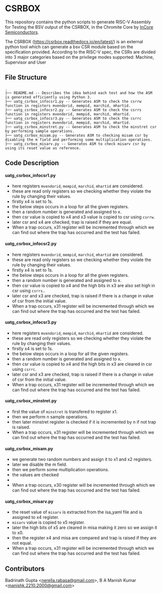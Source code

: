 # CSRBOX
This repository contains the python scripts to generate RISC-V Assembly for Testing the BSV output of the CSRBOX, in the Chromite Core by [InCore Semiconductors](https://incoresemi.com/).

The CSRBOX (https://csrbox.readthedocs.io/en/latest/) is an external python tool which can generate a
bsv CSR module based on the specification provided. According to the RISC-V spec, the CSRs are divided
into 3 major categories based on the privilege modes supported: Machine, Supervisor and User

## File Structure
```
.
├── README.md -- Describes the idea behind each test and how the ASM is generated efficiently using Python 3.
├── uatg_csrbox_infocsr1.py -- Generates ASM to check the csrrw function in registers mvendorid, mempid, marchid, mhartid.
├── uatg_csrbox_infocsr2.py -- Generates ASM to check the csrrs function in registers mvendorid, mempid, marchid, mhartid.
├── uatg_csrbox_infocsr3.py -- Generates ASM to check the csrrc function in registers mvendorid, mempid, marchid, mhartid.
├── uatg_csrbox_minstret.py -- Generates ASM to check the minstret csr by performing sample operations.
├── uatg_csrbox_misam.py -- Generates ASM to checking misam csr by disabling the m field and performing some multiplication operations.
├── uatg_csrbox_misarv.py -- Generates ASM to check misarv csr by using its reset value as reference. 
```

## Code Description

#### uatg_csrbox_infocsr1.py
- here registers `mvendorid`, `mempid`, `marchid`, `mhartid` are considered.
- these are read only registers so we checking whether they violate the rule by changing their values.
- firstly x4 is set to 1s.
- the below steps occurs in a loop for all the given registers.
- then a random number is generated and assigned to x.
- then csr value is copied to x4 and x3 value is copied to csr using `csrrw`.
- later csr and x4 are checked, trap  is raised if they are equal.
- When a trap occurs, x31 register will be incremented through which we can find out where the trap has occurred and the test has failed.

#### uatg_csrbox_infocsr2.py
- here registers `mvendorid`, `mempid`, `marchid`, `mhartid` are considered.
- these are read only registers so we checking whether they violate the rule by changing their values.
- firstly x4 is set to 1s.
- the below steps occurs in a loop for all the given registers.
- then a random number is generated and assigned to x.
- then csr value is copied to x4 and the high bits in x3 are also set high in csr using `csrrs`..
- later csr and x3 are checked, trap  is raised if there is a change in value of csr from the initial value.
- When a trap occurs, x31 register will be incremented through which we can find out where the trap has occurred and the test has failed. 

#### uatg_csrbox_infocsr3.py
- here registers `mvendorid`, `mempid`, `marchid`, `mhartid` are considered.
- these are read only registers so we checking whether they violate the rule by changing their values.
- firstly x4 is set to 1s.
- the below steps occurs in a loop for all the given registers.
- then a random number is generated and assigned to x.
- then csr value is copied to x4 and the high bits in x3 are cleared in csr using `csrrc`.
- later csr and x3 are checked, trap  is raised if there is a change in value of csr from the initial value.
- When a trap occurs, x31 register will be incremented through which we can find out where the trap has occurred and the test has failed. 

#### uatg_csrbox_minstret.py
- first the value of `minstret` is transfered to register x1.
- then we perform n sample operations.
- then later minstret register is checked if it is incremented by n if not trap is raised.
- When a trap occurs, x31 register will be incremented through which we can find out where the trap has occurred and the test has failed.

#### uatg_csrbox_misam.py
- we generate two random numbers and assign it to x1 and x2 registers.
- later we disable the m field.
- then we perform some multiplication operations.
- the values are checked 
-          
- When a trap occurs, x30 register will be incremented through which we can find out where the trap has occurred and the test has failed.
#### uatg_csrbox_misarv.py
- the reset value of `misarv` is extracted from the isa_yaml file and is assigned to x4 register.
- `misarv` value is copied to x5 register.
- later the high bits of x5 are cleared in misa making it zero so we assign it to x0.
- then the register x4 and misa are compared and trap is raised if they are not equal.
- When a trap occurs, x31 register will be incremented through which we can find out where the trap has occurred and the test has failed. 

## Contributors
Badrinath Gupta <<nerella.rabasa@gmail.com>>,
B A Manish Kumar <<manishk.2210.2000@gmail.com>>
